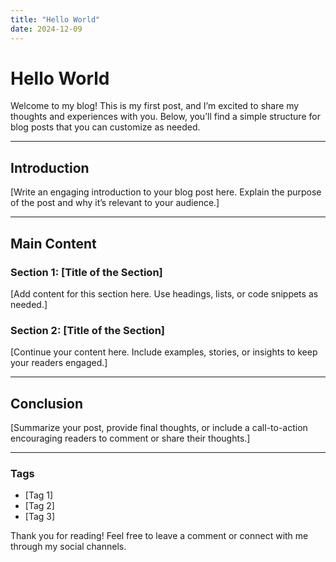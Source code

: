 ```yaml
---
title: "Hello World"
date: 2024-12-09
---
```


# Hello World

Welcome to my blog! This is my first post, and I’m excited to share my thoughts and experiences with you. Below, you’ll find a simple structure for blog posts that you can customize as needed.

---

## Introduction

[Write an engaging introduction to your blog post here. Explain the purpose of the post and why it’s relevant to your audience.]

---

## Main Content

### Section 1: [Title of the Section]
[Add content for this section here. Use headings, lists, or code snippets as needed.]

### Section 2: [Title of the Section]
[Continue your content here. Include examples, stories, or insights to keep your readers engaged.]

---

## Conclusion

[Summarize your post, provide final thoughts, or include a call-to-action encouraging readers to comment or share their thoughts.]

---

### Tags

- [Tag 1]
- [Tag 2]
- [Tag 3]

Thank you for reading! Feel free to leave a comment or connect with me through my social channels.
